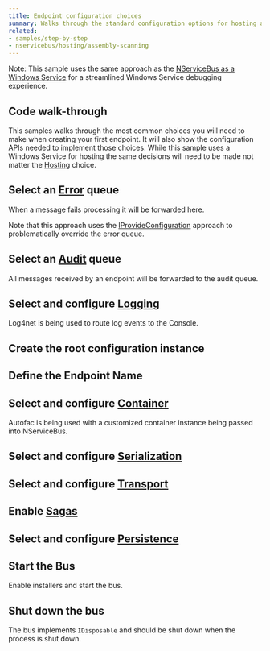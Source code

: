 ```yaml
---
title: Endpoint configuration choices
summary: Walks through the standard configuration options for hosting an endpoint.
related:
- samples/step-by-step
- nservicebus/hosting/assembly-scanning
---
```


Note: This sample uses the same approach as the [NServiceBus as a Windows Service](/samples/hosting/windows-service/) for a streamlined Windows Service debugging experience.

## Code walk-through

This samples walks through the most common choices you will need to make when creating your first endpoint. It will also show the configuration APIs needed to implement those choices. While this sample uses a Windows Service for hosting the same decisions will need to be made not matter the [Hosting](/nservicebus/hosting) choice. 

## Select an [Error](/nservicebus/errors) queue

When a message fails processing it will be forwarded here.

<!-- import error -->

Note that this approach uses the [IProvideConfiguration](/nservicebus/hosting/custom-configuration-providers.md) approach to problematically override the error queue.

## Select an [Audit](/nservicebus/operations/auditing.md) queue

All messages received by an endpoint will be forwarded to the audit queue.

<!-- import audit -->

## Select and configure [Logging](/nservicebus/logging)

Log4net is being used to route log events to the Console.

<!-- import logging -->
 
## Create the root configuration instance

<!-- import create-config -->

## Define the Endpoint Name

<!-- import endpoint-name -->

## Select and configure [Container](/nservicebus/containers)

Autofac is being used with a customized container instance being passed into NServiceBus.

<!-- import container -->

## Select and configure [Serialization](/nservicebus/serialization)

<!-- import serialization -->

## Select and configure [Transport](/nservicebus/transports)

<!-- import transport -->

## Enable [Sagas](/nservicebus/sagas)

<!-- import sagas -->

## Select and configure [Persistence](/nservicebus/persistence)

<!-- import persistence -->

## Start the Bus

Enable installers and start the bus.

<!-- import start-bus -->

## Shut down the bus

The bus implements `IDisposable` and should be shut down when the process is shut down.

<!-- import stop-bus -->
